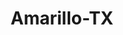 ---
title: Amarillo-TX
slug: amarillo-tx
f_state:
- cms/state/texas.md
f_locations:
- cms/payday-loan/ace-cash-america-901.md
- cms/payday-loan/amarillo-national-bank---cashiers-checks-tellers-travelers-che-4098.md
- cms/payday-loan/asap-chex-4839.md
- cms/payday-loan/asap-chex-4840.md
- cms/payday-loan/b-w-finance-5052.md
- cms/payday-loan/cash-all-checks-6657.md
- cms/payday-loan/cash-all-checks-6659.md
- cms/payday-loan/cash-all-checks-6660.md
- cms/payday-loan/cash-all-checks-6661.md
- cms/payday-loan/cash-all-checks-6662.md
- cms/payday-loan/cash-all-checks-6663.md
- cms/payday-loan/cash-all-checks-6664.md
- cms/payday-loan/cash-all-checks-6665.md
- cms/payday-loan/cash-all-checks-6666.md
- cms/payday-loan/cash-store-8566.md
- cms/payday-loan/cci-check-recovery-9530.md
- cms/payday-loan/centers-premier-money-9592.md
- cms/payday-loan/check-go-9975.md
- cms/payday-loan/checkalert-14183.md
- cms/payday-loan/exchange-services-inc-16876.md
- cms/payday-loan/exchange-services-inc-16877.md
- cms/payday-loan/first-cash-advance-18459.md
- cms/payday-loan/first-cash-advance-18474.md
- cms/payday-loan/hut-tax-service-19522.md
- cms/payday-loan/money-place-21686.md
- cms/payday-loan/money-stop-21733.md
- cms/payday-loan/money-stop-21734.md
- cms/payday-loan/mr-payroll-22224.md
- cms/payday-loan/mr-payroll-22240.md
- cms/payday-loan/mr-payroll-22241.md
- cms/payday-loan/mr-payroll-22242.md
- cms/payday-loan/mr-payroll-22243.md
- cms/payday-loan/mr-payroll-22244.md
- cms/payday-loan/mr-payroll-22245.md
- cms/payday-loan/mr-payroll-22246.md
- cms/payday-loan/mr-payroll-check-cashing-22300.md
- cms/payday-loan/mr-payroll-check-cashing-22301.md
- cms/payday-loan/mr-payroll-check-cashing-22302.md
- cms/payday-loan/mr-payroll-check-cashing-22303.md
- cms/payday-loan/mr-payroll-check-cashing-22304.md
- cms/payday-loan/mr-payroll-check-cashing-22305.md
- cms/payday-loan/mr-payroll-check-cashing-22306.md
- cms/payday-loan/mr-payroll-check-cashing-22307.md
- cms/payday-loan/mr-payroll-check-cashing-22308.md
- cms/payday-loan/mr-payroll-check-cashing-locations---no-11-22311.md
- cms/payday-loan/mr-payroll-check-cashing-locations---no-16-22312.md
- cms/payday-loan/mr-payroll-check-cashing-locations---no-45-22313.md
- cms/payday-loan/mr-payroll-check-cashing-locations---no-48-22314.md
- cms/payday-loan/mr-payroll-check-cashing-locations---no-60-22315.md
- cms/payday-loan/mr-payroll-check-cashing-locations---no-64-22316.md
- cms/payday-loan/mr-payroll-check-cashing-locations---no-65-22317.md
- cms/payday-loan/mr-payroll-corporation-office-22331.md
- cms/payday-loan/my-payroll-check-cashing-locat-22433.md
- cms/payday-loan/premier-money-center-24596.md
- cms/payday-loan/premier-money-centers-24599.md
- cms/payday-loan/quick-cash-of-amarillo-25200.md
- cms/payday-loan/re-check-25768.md
- cms/payday-loan/re-chek-25769.md
- cms/payday-loan/rent-a-center-25939.md
- cms/payday-loan/rent-a-center-25940.md
- cms/payday-loan/rent-a-center-25941.md
- cms/payday-loan/tax-hut-27104.md
- cms/payday-loan/th-e-money-hut-27530.md
- cms/payday-loan/th-e-money-hut-27531.md
- cms/payday-loan/th-e-money-place-27548.md
- cms/payday-loan/webnet-funding-inc-28664.md
updated-on: '2024-05-30T13:41:28.615Z'
created-on: '2024-05-30T13:41:28.615Z'
published-on: '2024-05-30T13:54:32.469Z'
f_city: Amarillo
layout: '[city].html'
tags: city
---